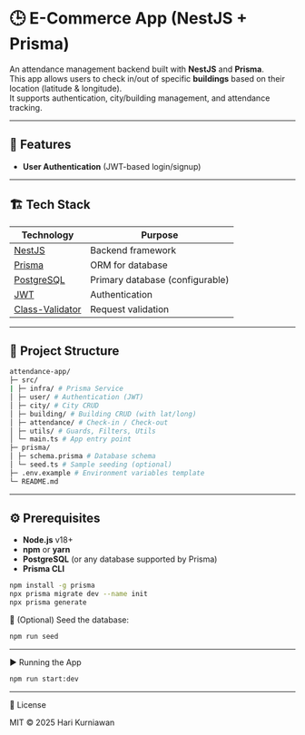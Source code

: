 # 🕒 E-Commerce App (NestJS + Prisma)

An attendance management backend built with **NestJS** and **Prisma**.  
This app allows users to check in/out of specific **buildings** based on their location (latitude & longitude).  
It supports authentication, city/building management, and attendance tracking.

---

## 🚀 Features
- **User Authentication** (JWT-based login/signup)

---

## 🏗️ Tech Stack
| Technology | Purpose |
|------------|---------|
| [NestJS](https://nestjs.com/) | Backend framework |
| [Prisma](https://www.prisma.io/) | ORM for database |
| [PostgreSQL](https://www.postgresql.org/) | Primary database (configurable) |
| [JWT](https://jwt.io/) | Authentication |
| [Class-Validator](https://github.com/typestack/class-validator) | Request validation |

---

## 📂 Project Structure
```bash
attendance-app/
├─ src/
| ├─ infra/ # Prisma Service
│ ├─ user/ # Authentication (JWT)
│ ├─ city/ # City CRUD
│ ├─ building/ # Building CRUD (with lat/long)
│ ├─ attendance/ # Check-in / Check-out
│ ├─ utils/ # Guards, Filters, Utils
│ └─ main.ts # App entry point
├─ prisma/
│ ├─ schema.prisma # Database schema
│ └─ seed.ts # Sample seeding (optional)
├─ .env.example # Environment variables template
└─ README.md
```

---

## ⚙️ Prerequisites
- **Node.js** v18+
- **npm** or **yarn**
- **PostgreSQL** (or any database supported by Prisma)
- **Prisma CLI**
```bash
npm install -g prisma
npx prisma migrate dev --name init
npx prisma generate
```

🔑 (Optional) Seed the database:

```bash
npm run seed
```

---

▶️ Running the App
```bash
npm run start:dev
```

---

📜 License

MIT © 2025 Hari Kurniawan
